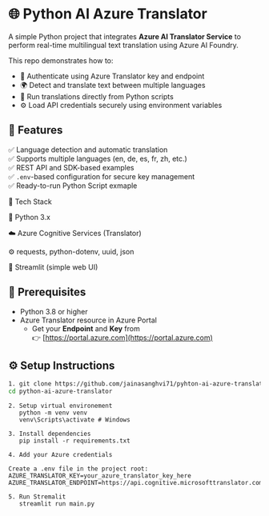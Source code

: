 # 🌐 Python AI Azure Translator

A simple Python project that integrates **Azure AI Translator Service** to perform real-time multilingual text translation using Azure AI Foundry.

This repo demonstrates how to:

- 🔑 Authenticate using Azure Translator key and endpoint
- 🌍 Detect and translate text between multiple languages
- 📘 Run translations directly from Python scripts
- ⚙️ Load API credentials securely using environment variables

## 🚀 Features

✅ Language detection and automatic translation  
✅ Supports multiple languages (en, de, es, fr, zh, etc.)  
✅ REST API and SDK-based examples  
✅ `.env`-based configuration for secure key management  
✅ Ready-to-run Python Script exmaple

🧰 Tech Stack

🐍 Python 3.x

☁️ Azure Cognitive Services (Translator)

⚙️ requests, python-dotenv, uuid, json

🧪 Streamlit (simple web UI)

## 🧩 Prerequisites

- Python 3.8 or higher
- Azure Translator resource in Azure Portal
  - Get your **Endpoint** and **Key** from  
    👉 [https://portal.azure.com](https://portal.azure.com)

## ⚙️ Setup Instructions

```bash
1. git clone https://github.com/jainasanghvi71/pyhton-ai-azure-translator.git
cd python-ai-azure-translator
```

```
2. Setup virtual environement
   python -m venv venv
   venv\Scripts\activate # Windows
```

```
3. Install dependencies
   pip install -r requirements.txt
```

```
4. Add your Azure credentials

Create a .env file in the project root:
AZURE_TRANSLATOR_KEY=your_azure_translator_key_here
AZURE_TRANSLATOR_ENDPOINT=https://api.cognitive.microsofttranslator.com/
```

```
5. Run Stremalit
   streamlit run main.py
```
